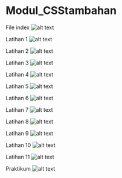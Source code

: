 # Modul_CSStambahan
File index
![alt text](https://github.com/DamarRaihanChoirulFirdaus27RPL/Modul_CSStambahan/blob/master/file%20index.png)

Latihan 1
![alt text](https://github.com/DamarRaihanChoirulFirdaus27RPL/Modul_CSStambahan/blob/master/L1.png)

Latihan 2
![alt text](https://github.com/DamarRaihanChoirulFirdaus27RPL/Modul_CSStambahan/blob/master/L2.png)

Latihan 3
![alt text](https://github.com/DamarRaihanChoirulFirdaus27RPL/Modul_CSStambahan/blob/master/L3.png)

Latihan 4
![alt text](https://github.com/DamarRaihanChoirulFirdaus27RPL/Modul_CSStambahan/blob/master/L4.png)

Latihan 5
![alt text](https://github.com/DamarRaihanChoirulFirdaus27RPL/Modul_CSStambahan/blob/master/L5.png)

Latihan 6
![alt text](https://github.com/DamarRaihanChoirulFirdaus27RPL/Modul_CSStambahan/blob/master/L6.png)

Latihan 7
![alt text](https://github.com/DamarRaihanChoirulFirdaus27RPL/Modul_CSStambahan/blob/master/L7.png)

Latihan 8
![alt text](https://github.com/DamarRaihanChoirulFirdaus27RPL/Modul_CSStambahan/blob/master/L8.png)

Latihan 9
![alt text](https://github.com/DamarRaihanChoirulFirdaus27RPL/Modul_CSStambahan/blob/master/L9.png)

Latihan 10
![alt text](https://github.com/DamarRaihanChoirulFirdaus27RPL/Modul_CSStambahan/blob/master/L10.png)

Latihan 11
![alt text](https://github.com/DamarRaihanChoirulFirdaus27RPL/Modul_CSStambahan/blob/master/L11.png)

Praktikum
![alt text](https://github.com/DamarRaihanChoirulFirdaus27RPL/Modul_CSStambahan/blob/master/PRAKTIKUM.png)
